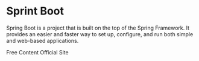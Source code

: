 # Sprint Boot

Spring Boot is a project that is built on the top of the Spring Framework. It provides an easier and faster way to set up, configure, and run both simple and web-based applications.

<ResourceGroupTitle>Free Content</ResourceGroupTitle>
<BadgeLink colorScheme='blue' badgeText='Official Site' href='https://spring.io/projects/spring-boot/'>Official Site</BadgeLink>
